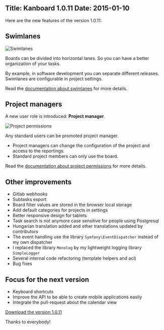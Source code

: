 Title: Kanboard 1.0.11
Date: 2015-01-10
---

Here are the new features of the version 1.0.11:

Swimlanes
---------

![Swimlanes](http://kanboard.net/screenshots/features/swimlanes.png)

Boards can be divided into horizontal lanes. 
So you can have a better organization of your tasks.

By example, in software development you can separate different releases. 
Swimlanes are configurable in project settings.

Read the [documentation about swimlanes](http://kanboard.net/documentation/swimlanes) for more details.

Project managers
----------------

A new user role is introduced: **Project manager**. 

![Project permissions](http://kanboard.net/screenshots/features/permissions.png)

Any standard users can be promoted project manager. 

- Project managers can change the configuration of the project and access to the reportings.
- Standard project members can only use the board.

Read the [documentation about project permissions](http://kanboard.net/documentation/project-permissions) for more details.

Other improvements
------------------

- Gitlab webhooks
- Subtasks export
- Board filter values are stored in the browser local storage
- Add default categories for projects in settings
- Better responsive design for tablets
- Task search is not anymore case sensitive for people using Postgresql
- Hungarian translation added and other translations updated by contributors
- The event handling use the library `Symfony\EventDispatcher` instead of my own dispatcher
- I replaced the library `Monolog` by my lightweight logging library `SimpleLogger`
- Several internal code refactoring (template helpers and acl)
- Bug fixes

Focus for the next version
--------------------------

- Keyboard shortcuts
- Improve the API to be able to create mobile applications easily
- Integrate the pull-request about the calendar view

[Download the version 1.0.11](http://kanboard.net/kanboard-1.0.11.zip)

Thanks to everybody!
